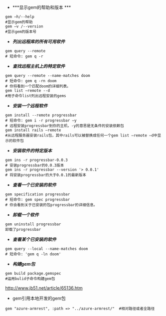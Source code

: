* ***显示gem的帮助和版本 ***      
```
gem –h/--help 
#显示gem的帮助
gem –v /--version 
#显示gem的版本号 
```

* ***列出远程库的所有可用软件***      
```
gem query --remote         
# 短命令: gem q -r  
```

* ***查找远程主机上的特定软件***      
```
gem query --remote --name-matches doom 
# 短命令: gem q -rn doom 
# 你将看到一个匹配doom的详细列表。 
gem list –remote --d 
#用子命令list列出远程安装的gems 
```

* ***安装一个远程软件***      
```
gem install --remote progressbar 
# 短命令: gem i -r progressbar –y 
# 远程安装progressbar到你的主机，-y的意思是无条件的安装依赖包 
gem install rails –remote 
#从远程服务器安装rails包，其中rails可以被替换成任何一个gem list –remote –d中显示的软件包 
```

* ***安装软件的特定版本***      
```
gem ins -r progressbar-0.0.3 
# 安装progressbar的0.0.3版本 
gem ins -r progressbar --version '> 0.0.1' 
# 将安装progressbar的大于0.0.1的最新版本  
```

* ***查看一个已安装的软件***      
```
gem specification progressbar 
# 短命令: gem spec progressbar 
# 你会看到关于已安装的包progressbar的详细信息。 
```

* ***卸载一个软件***      
```
gem uninstall progressbar 
卸载了progressbar  
```

* ***查看某个已安装的软件***      
```
gem query --local --name-matches doom 
# 短命令: 'gem q -ln doom' 
```

* ***构建gem包***      
```
gem build package.gemspec 
#运用bulid子命令构建gem包
```  

http://www.jb51.net/article/65136.htm     

* gem引用本地开发的gem包    
```
gem "azure-armrest", :path => "../azure-armrest/"  #相对路径或者全路径
```